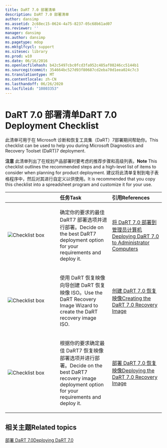 ```yaml
---
title: DaRT 7.0 部署清单
description: DaRT 7.0 部署清单
author: dansimp
ms.assetid: 2c68ec15-0624-4a75-8237-05c68b61ad07
ms.reviewer: ''
manager: dansimp
ms.author: dansimp
ms.pagetype: mdop
ms.mktglfcycl: support
ms.sitesec: library
ms.prod: w10
ms.date: 06/16/2016
ms.openlocfilehash: b42c5497cbc0fcd3fa952c485af08246cc5144b1
ms.sourcegitcommit: 354664bc527d93f80687cd2eba70d1eea024c7c3
ms.translationtype: MT
ms.contentlocale: zh-CN
ms.lasthandoff: 06/26/2020
ms.locfileid: "10803353"
---
```

# <span data-ttu-id="8ac6d-103">DaRT 7.0 部署清单</span><span class="sxs-lookup"><span data-stu-id="8ac6d-103">DaRT 7.0 Deployment Checklist</span></span>


<span data-ttu-id="8ac6d-104">此清单可用于在 Microsoft 诊断和恢复工具集（DaRT）7部署期间帮助你。</span><span class="sxs-lookup"><span data-stu-id="8ac6d-104">This checklist can be used to help you during Microsoft Diagnostics and Recovery Toolset (DaRT)7 deployment.</span></span>

<span data-ttu-id="8ac6d-105">**注意** 此清单列出了在规划产品部署时要考虑的推荐步骤和高级列表。</span><span class="sxs-lookup"><span data-stu-id="8ac6d-105">**Note** This checklist outlines the recommended steps and a high-level list of items to consider when planning for product deployment.</span></span> <span data-ttu-id="8ac6d-106">建议将此清单复制到电子表格程序中，然后对其进行自定义以供使用。</span><span class="sxs-lookup"><span data-stu-id="8ac6d-106">It is recommended that you copy this checklist into a spreadsheet program and customize it for your use.</span></span>

 

<table>
<colgroup>
<col width="33%" />
<col width="33%" />
<col width="33%" />
</colgroup>
<thead>
<tr class="header">
<th align="left"></th>
<th align="left"><span data-ttu-id="8ac6d-107">任务</span><span class="sxs-lookup"><span data-stu-id="8ac6d-107">Task</span></span></th>
<th align="left"><span data-ttu-id="8ac6d-108">引用</span><span class="sxs-lookup"><span data-stu-id="8ac6d-108">References</span></span></th>
</tr>
</thead>
<tbody>
<tr class="odd">
<td align="left"><img src="images/checklistbox.gif" alt="Checklist box" /></td>
<td align="left"><p><span data-ttu-id="8ac6d-109">确定你的要求的最佳 DaRT7 部署选项并进行部署。</span><span class="sxs-lookup"><span data-stu-id="8ac6d-109">Decide on the best DaRT7 deployment option for your requirements and deploy it.</span></span></p></td>
<td align="left"><p><a href="deploying-dart-70-to-administrator-computers-dart-7.md" data-raw-source="[Deploying DaRT 7.0 to Administrator Computers](deploying-dart-70-to-administrator-computers-dart-7.md)"><span data-ttu-id="8ac6d-110">将 DaRT 7.0 部署到管理员计算机</span><span class="sxs-lookup"><span data-stu-id="8ac6d-110">Deploying DaRT 7.0 to Administrator Computers</span></span></a></p></td>
</tr>
<tr class="even">
<td align="left"><img src="images/checklistbox.gif" alt="Checklist box" /></td>
<td align="left"><p><span data-ttu-id="8ac6d-111">使用 DaRT 恢复映像向导创建 DaRT 恢复映像 ISO。</span><span class="sxs-lookup"><span data-stu-id="8ac6d-111">Use the DaRT Recovery Image Wizard to create the DaRT recovery image ISO.</span></span></p></td>
<td align="left"><p><a href="creating-the-dart-70-recovery-image-dart-7.md" data-raw-source="[Creating the DaRT 7.0 Recovery Image](creating-the-dart-70-recovery-image-dart-7.md)"><span data-ttu-id="8ac6d-112">创建 DaRT 7.0 恢复映像</span><span class="sxs-lookup"><span data-stu-id="8ac6d-112">Creating the DaRT 7.0 Recovery Image</span></span></a></p></td>
</tr>
<tr class="odd">
<td align="left"><img src="images/checklistbox.gif" alt="Checklist box" /></td>
<td align="left"><p><span data-ttu-id="8ac6d-113">根据你的要求确定最佳 DaRT7 恢复映像部署选项并进行部署。</span><span class="sxs-lookup"><span data-stu-id="8ac6d-113">Decide on the best DaRT7 recovery image deployment option for your requirements and deploy it.</span></span></p></td>
<td align="left"><p><a href="deploying-the-dart-70-recovery-image-dart-7.md" data-raw-source="[Deploying the DaRT 7.0 Recovery Image](deploying-the-dart-70-recovery-image-dart-7.md)"><span data-ttu-id="8ac6d-114">部署 DaRT 7.0 恢复映像</span><span class="sxs-lookup"><span data-stu-id="8ac6d-114">Deploying the DaRT 7.0 Recovery Image</span></span></a></p></td>
</tr>
</tbody>
</table>

 

## <span data-ttu-id="8ac6d-115">相关主题</span><span class="sxs-lookup"><span data-stu-id="8ac6d-115">Related topics</span></span>


[<span data-ttu-id="8ac6d-116">部署 DaRT 7.0</span><span class="sxs-lookup"><span data-stu-id="8ac6d-116">Deploying DaRT 7.0</span></span>](deploying-dart-70-new-ia.md)

 

 





